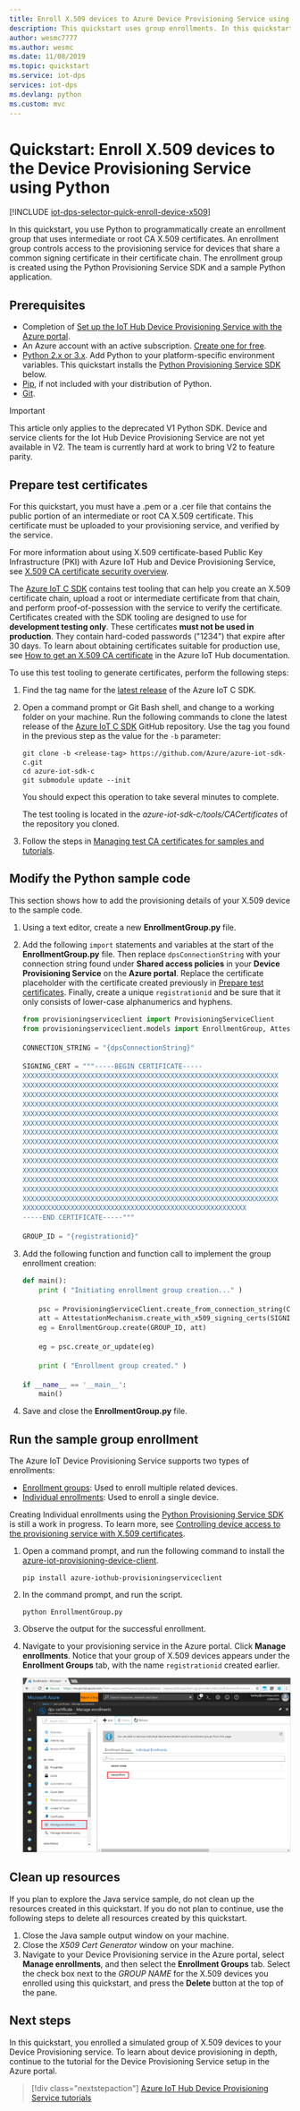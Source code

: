 ```yaml
---
title: Enroll X.509 devices to Azure Device Provisioning Service using Python
description: This quickstart uses group enrollments. In this quickstart, you will enroll X.509 devices to the Azure IoT Hub Device Provisioning Service (DPS) using Python
author: wesmc7777
ms.author: wesmc
ms.date: 11/08/2019
ms.topic: quickstart
ms.service: iot-dps
services: iot-dps 
ms.devlang: python
ms.custom: mvc
---
```


# Quickstart: Enroll X.509 devices to the Device Provisioning Service using Python

[!INCLUDE [iot-dps-selector-quick-enroll-device-x509](../../includes/iot-dps-selector-quick-enroll-device-x509.md)]

In this quickstart, you use Python to programmatically create an enrollment group that uses intermediate or root CA X.509 certificates. An enrollment group controls access to the provisioning service for devices that share a common signing certificate in their certificate chain. The enrollment group is created using the Python Provisioning Service SDK and a sample Python application.

## Prerequisites

- Completion of [Set up the IoT Hub Device Provisioning Service with the Azure portal](./quick-setup-auto-provision.md).
- An Azure account with an active subscription. [Create one for free](https://azure.microsoft.com/free/?ref=microsoft.com&utm_source=microsoft.com&utm_medium=docs&utm_campaign=visualstudio).
- [Python 2.x or 3.x](https://www.python.org/downloads/). Add Python to your platform-specific environment variables. This quickstart installs the [Python Provisioning Service SDK](https://github.com/Azure/azure-iot-sdk-python/tree/v1-deprecated/provisioning_service_client) below.
- [Pip](https://pip.pypa.io/en/stable/installing/), if not included with your distribution of Python.
- [Git](https://git-scm.com/download/).

> [!IMPORTANT]
> This article only applies to the deprecated V1 Python SDK. Device and service clients for the Iot Hub Device Provisioning Service are not yet available in V2. The team is currently hard at work to bring V2 to feature parity.

## Prepare test certificates

For this quickstart, you must have a .pem or a .cer file that contains the public portion of an intermediate or root CA X.509 certificate. This certificate must be uploaded to your provisioning service, and verified by the service.

For more information about using X.509 certificate-based Public Key Infrastructure (PKI) with Azure IoT Hub and Device Provisioning Service, see [X.509 CA certificate security overview](https://docs.microsoft.com/azure/iot-hub/iot-hub-x509ca-overview).

The [Azure IoT C SDK](https://github.com/Azure/azure-iot-sdk-c) contains test tooling that can help you create an X.509 certificate chain, upload a root or intermediate certificate from that chain, and perform proof-of-possession with the service to verify the certificate. Certificates created with the SDK tooling are designed to use for **development testing only**. These certificates **must not be used in production**. They contain hard-coded passwords ("1234") that expire after 30 days. To learn about obtaining certificates suitable for production use, see [How to get an X.509 CA certificate](https://docs.microsoft.com/azure/iot-hub/iot-hub-x509ca-overview#how-to-get-an-x509-ca-certificate) in the Azure IoT Hub documentation.

To use this test tooling to generate certificates, perform the following steps:

1. Find the tag name for the [latest release](https://github.com/Azure/azure-iot-sdk-c/releases/latest) of the Azure IoT C SDK.

2. Open a command prompt or Git Bash shell, and change to a working folder on your machine. Run the following commands to clone the latest release of the [Azure IoT C SDK](https://github.com/Azure/azure-iot-sdk-c) GitHub repository. Use the tag you found in the previous step as the value for the `-b` parameter:

    ```cmd/sh
    git clone -b <release-tag> https://github.com/Azure/azure-iot-sdk-c.git
    cd azure-iot-sdk-c
    git submodule update --init
    ```

    You should expect this operation to take several minutes to complete.

   The test tooling is located in the *azure-iot-sdk-c/tools/CACertificates* of the repository you cloned.

3. Follow the steps in [Managing test CA certificates for samples and tutorials](https://github.com/Azure/azure-iot-sdk-c/blob/master/tools/CACertificates/CACertificateOverview.md). 

## Modify the Python sample code

This section shows how to add the provisioning details of your X.509 device to the sample code. 

1. Using a text editor, create a new **EnrollmentGroup.py** file.

1. Add the following `import` statements and variables at the start of the **EnrollmentGroup.py** file. Then replace `dpsConnectionString` with your connection string found under **Shared access policies** in your **Device Provisioning Service** on the **Azure portal**. Replace the certificate placeholder with the certificate created previously in [Prepare test certificates](quick-enroll-device-x509-python.md#prepare-test-certificates). Finally, create a unique `registrationid` and be sure that it only consists of lower-case alphanumerics and hyphens.  
   
    ```python
    from provisioningserviceclient import ProvisioningServiceClient
    from provisioningserviceclient.models import EnrollmentGroup, AttestationMechanism

    CONNECTION_STRING = "{dpsConnectionString}"

    SIGNING_CERT = """-----BEGIN CERTIFICATE-----
    XXXXXXXXXXXXXXXXXXXXXXXXXXXXXXXXXXXXXXXXXXXXXXXXXXXXXXXXXXXXXXXX
    XXXXXXXXXXXXXXXXXXXXXXXXXXXXXXXXXXXXXXXXXXXXXXXXXXXXXXXXXXXXXXXX
    XXXXXXXXXXXXXXXXXXXXXXXXXXXXXXXXXXXXXXXXXXXXXXXXXXXXXXXXXXXXXXXX
    XXXXXXXXXXXXXXXXXXXXXXXXXXXXXXXXXXXXXXXXXXXXXXXXXXXXXXXXXXXXXXXX
    XXXXXXXXXXXXXXXXXXXXXXXXXXXXXXXXXXXXXXXXXXXXXXXXXXXXXXXXXXXXXXXX
    XXXXXXXXXXXXXXXXXXXXXXXXXXXXXXXXXXXXXXXXXXXXXXXXXXXXXXXXXXXXXXXX
    XXXXXXXXXXXXXXXXXXXXXXXXXXXXXXXXXXXXXXXXXXXXXXXXXXXXXXXXXXXXXXXX
    XXXXXXXXXXXXXXXXXXXXXXXXXXXXXXXXXXXXXXXXXXXXXXXXXXXXXXXXXXXXXXXX
    XXXXXXXXXXXXXXXXXXXXXXXXXXXXXXXXXXXXXXXXXXXXXXXXXXXXXXXXXXXXXXXX
    XXXXXXXXXXXXXXXXXXXXXXXXXXXXXXXXXXXXXXXXXXXXXXXXXXXXXXXXXXXXXXXX
    XXXXXXXXXXXXXXXXXXXXXXXXXXXXXXXXXXXXXXXXXXXXXXXXXXXXXXXXXXXXXXXX
    XXXXXXXXXXXXXXXXXXXXXXXXXXXXXXXXXXXXXXXXXXXXXXXXXXXXXXXXXXXXXXXX
    XXXXXXXXXXXXXXXXXXXXXXXXXXXXXXXXXXXXXXXXXXXXXXXXXXXXXXXXXXXXXXXX
    XXXXXXXXXXXXXXXXXXXXXXXXXXXXXXXXXXXXXXXXXXXXXXXXXXXXXXXXXXXXXXXX
    XXXXXXXXXXXXXXXXXXXXXXXXXXXXXXXXXXXXXXXXXXXXXXXXXXXXXXXX
    -----END CERTIFICATE-----"""

    GROUP_ID = "{registrationid}"
    ```

1. Add the following function and function call to implement the group enrollment creation:
   
    ```python
    def main():
        print ( "Initiating enrollment group creation..." )

        psc = ProvisioningServiceClient.create_from_connection_string(CONNECTION_STRING)
        att = AttestationMechanism.create_with_x509_signing_certs(SIGNING_CERT)
        eg = EnrollmentGroup.create(GROUP_ID, att)

        eg = psc.create_or_update(eg)
    
        print ( "Enrollment group created." )

    if __name__ == '__main__':
        main()
    ```

1. Save and close the **EnrollmentGroup.py** file.
 

## Run the sample group enrollment

The Azure IoT Device Provisioning Service supports two types of enrollments:

- [Enrollment groups](concepts-service.md#enrollment-group): Used to enroll multiple related devices.
- [Individual enrollments](concepts-service.md#individual-enrollment): Used to enroll a single device.

Creating Individual enrollments using the [Python Provisioning Service SDK](https://github.com/Azure/azure-iot-sdk-python/tree/v1-deprecated/provisioning_service_client) is still a work in progress. To learn more, see [Controlling device access to the provisioning service with X.509 certificates](./concepts-security.md#controlling-device-access-to-the-provisioning-service-with-x509-certificates).

1. Open a command prompt, and run the following command to install the [azure-iot-provisioning-device-client](https://pypi.org/project/azure-iot-provisioning-device-client).

    ```cmd/sh
    pip install azure-iothub-provisioningserviceclient    
    ```

2. In the command prompt, and run the script.

    ```cmd/sh
    python EnrollmentGroup.py
    ```

3. Observe the output for the successful enrollment.

4. Navigate to your provisioning service in the Azure portal. Click **Manage enrollments**. Notice that your group of X.509 devices appears under the **Enrollment Groups** tab, with the name `registrationid` created earlier. 

    ![Verify successful X.509 enrollment in portal](./media/quick-enroll-device-x509-python/1.png)  


## Clean up resources
If you plan to explore the Java service sample, do not clean up the resources created in this quickstart. If you do not plan to continue, use the following steps to delete all resources created by this quickstart.

1. Close the Java sample output window on your machine.
1. Close the _X509 Cert Generator_ window on your machine.
1. Navigate to your Device Provisioning service in the Azure portal, select **Manage enrollments**, and then select the **Enrollment Groups** tab. Select the check box next to the *GROUP NAME* for the X.509 devices you enrolled using this quickstart, and press the **Delete** button at the top of the pane.    


## Next steps
In this quickstart, you enrolled a simulated group of X.509 devices to your Device Provisioning service. To learn about device provisioning in depth, continue to the tutorial for the Device Provisioning Service setup in the Azure portal. 

> [!div class="nextstepaction"]
> [Azure IoT Hub Device Provisioning Service tutorials](./tutorial-set-up-cloud.md)
